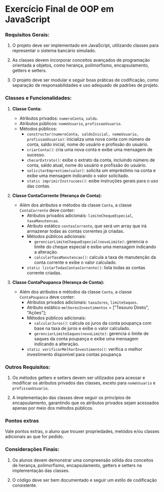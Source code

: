 # Exercício Final de OOP em JavaScript

### Requisitos Gerais:

1. O projeto deve ser implementado em JavaScript, utilizando classes para representar o sistema bancário simulado.

2. As classes devem incorporar conceitos avançados de programação orientada a objetos, como herança, polimorfismo, encapsulamento, getters e setters.

3. O projeto deve ser modular e seguir boas práticas de codificação, como separação de responsabilidades e uso adequado de padrões de projeto.

### Classes e Funcionalidades:

1. **Classe Conta:**
   - Atributos privados: `numeroConta`, `saldo`.
   - Atributos públicos: `nomeUsuario`, `profissaoUsuario`.
   - Métodos públicos:
     - `constructor(numeroConta, saldoInicial, nomeUsuario, profissaoUsuario)`: inicializa uma nova conta com número de conta, saldo inicial, nome do usuário e profissão do usuário.
     - `criarConta()`: cria uma nova conta e exibe uma mensagem de sucesso.
     - `checarExtrato()`: exibe o extrato da conta, incluindo número de conta, saldo atual, nome do usuário e profissão do usuário.
     - `solicitarEmprestimo(valor)`: solicita um empréstimo na conta e exibe uma mensagem indicando o valor solicitado.
     - `static imprimirInstrucoes()`: exibe instruções gerais para o uso das contas.

2. **Classe ContaCorrente (Herança de Conta):**
   - Além dos atributos e métodos da classe `Conta`, a classe `ContaCorrente` deve conter:
     - Atributos privados adicionais: `limiteChequeEspecial`, `taxaManutencao`.
     - Atributo estático `contasCorrente`, que será um array que irá armazenar todas as contas correntes já criadas.
     - Métodos públicos adicionais:
       - `gerenciarLimiteChequeEspecial(novoLimite)`: gerencia o limite do cheque especial e exibe uma mensagem indicando a alteração.
       - `calcularTaxaManutencao()`: calcula a taxa de manutenção da conta corrente e exibe o valor calculado.
     - `static listarTodasContasCorrente()`: lista todas as contas corrente criadas.

3. **Classe ContaPoupanca (Herança de Conta):**
   - Além dos atributos e métodos da classe `Conta`, a classe `ContaPoupanca` deve conter:
     - Atributos privados adicionais: `taxaJuros`, `limiteSaques`.
     - Atributo estático `melhoresInvestimentos` = ["Tesouro Direto", "Ações"];
     - Métodos públicos adicionais:
       - `calcularJuros()`: calcula os juros da conta poupança com base na taxa de juros e exibe o valor calculado.
       - `gerenciarLimiteSaques(novoLimite)`: gerencia o limite de saques da conta poupança e exibe uma mensagem indicando a alteração.
     - `static verificarMelhorInvestimento()`: verifica o melhor investimento disponível para contas poupança.

### Outros Requisitos:

1. Os métodos getters e setters devem ser utilizados para acessar e modificar os atributos privados das classes, exceto para `nomeUsuario` e `profissaoUsuario`.

2. A implementação das classes deve seguir os princípios de encapsulamento, garantindo que os atributos privados sejam acessados apenas por meio dos métodos públicos.

### Pontos extras

Vale pontos extras, o aluno que trouxer propriedades, metódos e/ou classes adicionais ao que for pedido.

### Considerações Finais:

1. Os alunos devem demonstrar uma compreensão sólida dos conceitos de herança, polimorfismo, encapsulamento, getters e setters na implementação das classes.

2. O código deve ser bem documentado e seguir um estilo de codificação consistente.
